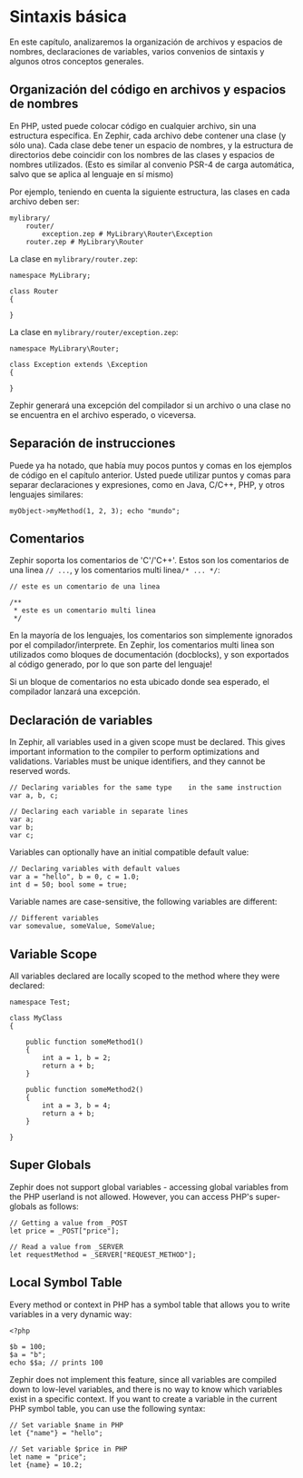# Sintaxis básica

En este capítulo, analizaremos la organización de archivos y espacios de nombres, declaraciones de variables, varios convenios de sintaxis y algunos otros conceptos generales.

<a name='organizing-code-in-files-and-namespaces'></a>

## Organización del código en archivos y espacios de nombres

En PHP, usted puede colocar código en cualquier archivo, sin una estructura específica. En Zephir, cada archivo debe contener una clase (y sólo una). Cada clase debe tener un espacio de nombres, y la estructura de directorios debe coincidir con los nombres de las clases y espacios de nombres utilizados. (Esto es similar al convenio PSR-4 de carga automática, salvo que se aplica al lenguaje en sí mismo)

Por ejemplo, teniendo en cuenta la siguiente estructura, las clases en cada archivo deben ser:

    mylibrary/
        router/
            exception.zep # MyLibrary\Router\Exception
        router.zep # MyLibrary\Router
    

La clase en `mylibrary/router.zep`:

    namespace MyLibrary;
    
    class Router
    {
    
    }
    

La clase en `mylibrary/router/exception.zep`:

    namespace MyLibrary\Router;
    
    class Exception extends \Exception
    {
    
    }
    

Zephir generará una excepción del compilador si un archivo o una clase no se encuentra en el archivo esperado, o viceversa.

<a name='instruction-separation'></a>

## Separación de instrucciones

Puede ya ha notado, que había muy pocos puntos y comas en los ejemplos de código en el capítulo anterior. Usted puede utilizar puntos y comas para separar declaraciones y expresiones, como en Java, C/C++, PHP, y otros lenguajes similares:

    myObject->myMethod(1, 2, 3); echo "mundo";
    

<a name='comments'></a>

## Comentarios

Zephir soporta los comentarios de 'C'/'C++'. Estos son los comentarios de una linea `// ...`, y los comentarios multi linea`/* ... */`:

    // este es un comentario de una linea
    
    /**
     * este es un comentario multi linea
     */
    

En la mayoría de los lenguajes, los comentarios son simplemente ignorados por el compilador/interprete. En Zephir, los comentarios multi linea son utilizados como bloques de documentación (docblocks), y son exportados al código generado, por lo que son parte del lenguaje!

Si un bloque de comentarios no esta ubicado donde sea esperado, el compilador lanzará una excepción.

<a name='variable-declarations'></a>

## Declaración de variables

In Zephir, all variables used in a given scope must be declared. This gives important information to the compiler to perform optimizations and validations. Variables must be unique identifiers, and they cannot be reserved words.

    // Declaring variables for the same type    in the same instruction
    var a, b, c;
    
    // Declaring each variable in separate lines
    var a;
    var b;
    var c;
    

Variables can optionally have an initial compatible default value:

    // Declaring variables with default values
    var a = "hello", b = 0, c = 1.0;
    int d = 50; bool some = true;
    

Variable names are case-sensitive, the following variables are different:

    // Different variables
    var somevalue, someValue, SomeValue;
    

<a name='variable-scope'></a>

## Variable Scope

All variables declared are locally scoped to the method where they were declared:

    namespace Test;
    
    class MyClass
    {
    
        public function someMethod1()
        {
            int a = 1, b = 2;
            return a + b;
        }
    
        public function someMethod2()
        {
            int a = 3, b = 4;
            return a + b;
        }
    
    }
    

<a name='super-global'></a>

## Super Globals

Zephir does not support global variables - accessing global variables from the PHP userland is not allowed. However, you can access PHP's super-globals as follows:

    // Getting a value from _POST
    let price = _POST["price"];
    
    // Read a value from _SERVER
    let requestMethod = _SERVER["REQUEST_METHOD"];
    

<a name='local-symbol-table'></a>

## Local Symbol Table

Every method or context in PHP has a symbol table that allows you to write variables in a very dynamic way:

    <?php
    
    $b = 100;
    $a = "b";
    echo $$a; // prints 100
    

Zephir does not implement this feature, since all variables are compiled down to low-level variables, and there is no way to know which variables exist in a specific context. If you want to create a variable in the current PHP symbol table, you can use the following syntax:

    // Set variable $name in PHP
    let {"name"} = "hello";
    
    // Set variable $price in PHP
    let name = "price";
    let {name} = 10.2;